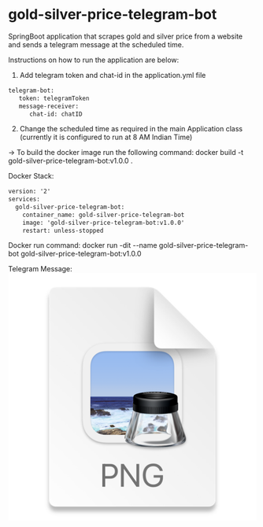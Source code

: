 # gold-silver-price-telegram-bot

SpringBoot application that scrapes gold and silver price from a website and sends a telegram message at the scheduled
time.

Instructions on how to run the application are below:

1) Add telegram token and chat-id in the application.yml file

```   
telegram-bot:
   token: telegramToken
   message-receiver:
      chat-id: chatID
```

2) Change the scheduled time as required in the main Application class (currently it is configured to run at 8 AM Indian
   Time)

-> To build the docker image run the following command:
docker build -t gold-silver-price-telegram-bot:v1.0.0 .

Docker Stack:

```
version: '2'
services:
  gold-silver-price-telegram-bot:
    container_name: gold-silver-price-telegram-bot
    image: 'gold-silver-price-telegram-bot:v1.0.0'
    restart: unless-stopped
```

Docker run command:
docker run -dit --name gold-silver-price-telegram-bot gold-silver-price-telegram-bot:v1.0.0

Telegram Message:
![Telegram Message](sample-telegram-msg.png)



